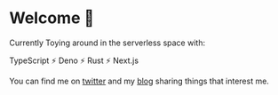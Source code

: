 # Welcome 👋

Currently Toying around in the serverless space with:

TypeScript ⚡ Deno ⚡ Rust ⚡ Next.js

You can find me on [twitter](https://twitter.com/brenelz) and my [blog](https://brenelz.com/posts) sharing things that interest me.
